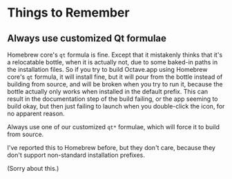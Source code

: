 # Things to Remember

## Always use customized Qt formulae

Homebrew core's `qt` formula is fine. Except that it mistakenly thinks that it's a relocatable bottle, when it is actually not, due to some baked-in paths in the installation files. So if you try to build Octave.app using Homebrew core's `qt` formula, it will install fine, but it will pour from the bottle instead of building from source, and will be broken when you try to run it, because the bottle actually only works when installed in the default prefix. This can result in the documentation step of the build failing, or the app seeming to build okay, but then just failing to launch when you double-click the icon, for no apparent reason.

Always use one of our customized `qt*` formulae, which will force it to build from source.

I've reported this to Homebrew before, but they don't care, because they don't support non-standard installation prefixes.

(Sorry about this.)
